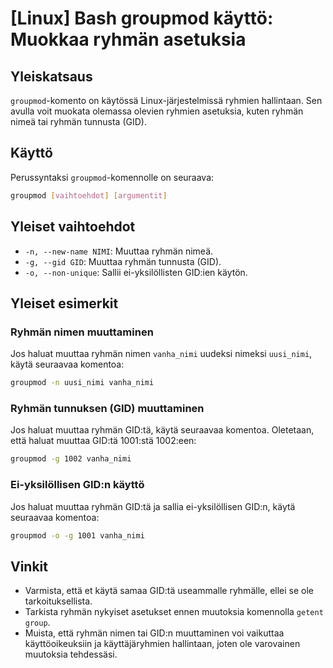 # [Linux] Bash groupmod käyttö: Muokkaa ryhmän asetuksia

## Yleiskatsaus
`groupmod`-komento on käytössä Linux-järjestelmissä ryhmien hallintaan. Sen avulla voit muokata olemassa olevien ryhmien asetuksia, kuten ryhmän nimeä tai ryhmän tunnusta (GID).

## Käyttö
Perussyntaksi `groupmod`-komennolle on seuraava:

```bash
groupmod [vaihtoehdot] [argumentit]
```

## Yleiset vaihtoehdot
- `-n, --new-name NIMI`: Muuttaa ryhmän nimeä.
- `-g, --gid GID`: Muuttaa ryhmän tunnusta (GID).
- `-o, --non-unique`: Sallii ei-yksilöllisten GID:ien käytön.

## Yleiset esimerkit
### Ryhmän nimen muuttaminen
Jos haluat muuttaa ryhmän nimen `vanha_nimi` uudeksi nimeksi `uusi_nimi`, käytä seuraavaa komentoa:

```bash
groupmod -n uusi_nimi vanha_nimi
```

### Ryhmän tunnuksen (GID) muuttaminen
Jos haluat muuttaa ryhmän GID:tä, käytä seuraavaa komentoa. Oletetaan, että haluat muuttaa GID:tä 1001:stä 1002:een:

```bash
groupmod -g 1002 vanha_nimi
```

### Ei-yksilöllisen GID:n käyttö
Jos haluat muuttaa ryhmän GID:tä ja sallia ei-yksilöllisen GID:n, käytä seuraavaa komentoa:

```bash
groupmod -o -g 1001 vanha_nimi
```

## Vinkit
- Varmista, että et käytä samaa GID:tä useammalle ryhmälle, ellei se ole tarkoituksellista.
- Tarkista ryhmän nykyiset asetukset ennen muutoksia komennolla `getent group`.
- Muista, että ryhmän nimen tai GID:n muuttaminen voi vaikuttaa käyttöoikeuksiin ja käyttäjäryhmien hallintaan, joten ole varovainen muutoksia tehdessäsi.